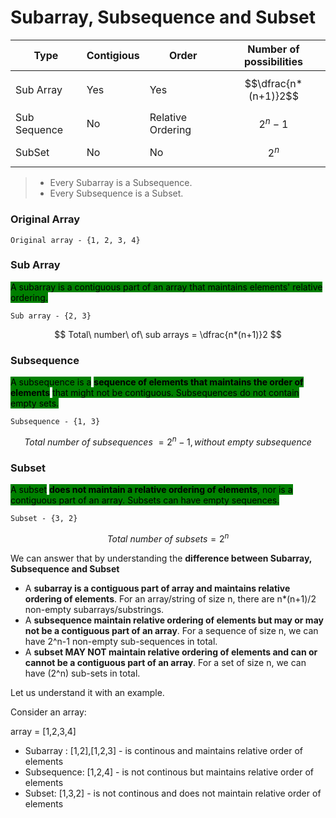 # Subarray, Subsequence and Subset

| Type         | Contigious | Order             | Number of possibilities |
| ------------ | ---------- | ----------------- | ----------------------- |
| Sub Array    | Yes        | Yes               | $$\dfrac{n*(n+1)}2$$    |
| Sub Sequence | No         | Relative Ordering | $$2^n-1$$               |
| SubSet       | No         | No                | $$2^n$$                 |

> * Every Subarray is a Subsequence.
> * Every Subsequence is a Subset.

### Original Array

```markup
Original array - {1, 2, 3, 4}
```

### Sub Array

<mark style="background-color:green;">A subarray is a contiguous part of an array that maintains elements' relative ordering.</mark>

```markup
Sub array - {2, 3}
```

$$
Total\ number\ of\ sub arrays = \dfrac{n*(n+1)}2
$$

### Subsequence

<mark style="background-color:green;">A subsequence is a</mark> <mark style="background-color:green;"></mark><mark style="background-color:green;">**sequence of elements that maintains the order of elements**</mark> <mark style="background-color:green;"></mark><mark style="background-color:green;">that might not be contiguous. Subsequences do not contain empty sets.</mark>

```
Subsequence - {1, 3}
```

$$
Total\ number\ of\ subsequences\ = 2^n-1, without\ empty\ subsequence
$$

###

### Subset

<mark style="background-color:green;">A subset</mark> <mark style="background-color:green;"></mark><mark style="background-color:green;">**does not maintain a relative ordering of elements**</mark><mark style="background-color:green;">, nor is a contiguous part of an array. Subsets can have empty sequences.</mark>

```
Subset - {3, 2}
```

$$
Total\ number\ of\ subsets = 2^n
$$

We can answer that by understanding the **difference between Subarray, Subsequence and Subset**

* A **subarray is a contiguous part of array and maintains relative ordering of elements**. For an array/string of size n, there are n\*(n+1)/2 non-empty subarrays/substrings.
* A **subsequence maintain relative ordering of elements but may or may not be a contiguous part of an array**. For a sequence of size n, we can have 2^n-1 non-empty sub-sequences in total.
* A **subset MAY NOT maintain relative ordering of elements and can or cannot be a contiguous part of an array**. For a set of size n, we can have (2^n) sub-sets in total.

Let us understand it with an example.

Consider an array:

array = \[1,2,3,4]

* Subarray : \[1,2],\[1,2,3] - is continous and maintains relative order of elements
* Subsequence: \[1,2,4] - is not continous but maintains relative order of elements
* Subset: \[1,3,2] - is not continous and does not maintain relative order of elements
